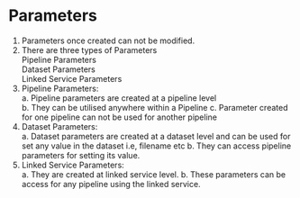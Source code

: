 # Parameters
1. Parameters once created can not be modified.
2. There are three types of Parameters  
    Pipeline Parameters  
    Dataset Parameters  
    Linked Service Parameters  
3. Pipeline Parameters:  
    a. Pipeline parameters are created at a pipeline level  
    b. They can be utilised anywhere within a Pipeline
    c. Parameter created for one pipeline can not be used for another pipeline
4. Dataset Parameters:  
    a. Dataset parameters are created at a dataset level and can be used for set any value in the dataset i.e, filename etc
    b. They can access pipeline parameters for setting its value.
5. Linked Service Parameters:  
    a. They are created at linked service level.
    b. These parameters can be access for any pipeline using the linked service.
